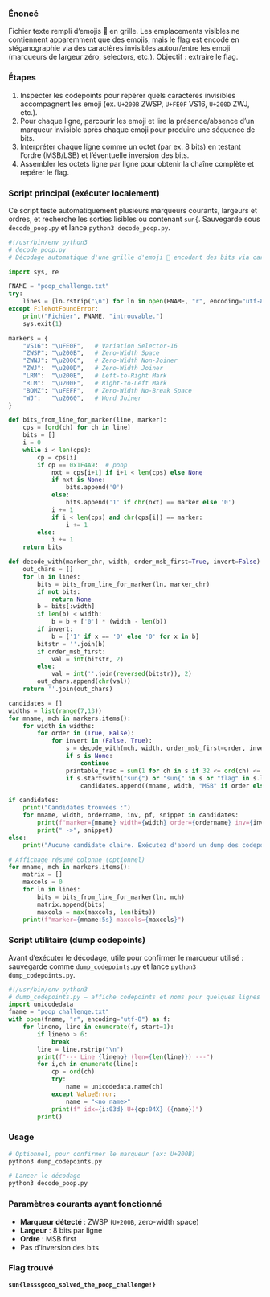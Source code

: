 ### Énoncé
Fichier texte rempli d’emojis 💩 en grille. Les emplacements visibles ne contiennent apparemment que des emojis, mais le flag est encodé en stéganographie via des caractères invisibles autour/entre les emoji (marqueurs de largeur zéro, selectors, etc.). Objectif : extraire le flag.

### Étapes
1.  Inspecter les codepoints pour repérer quels caractères invisibles accompagnent les emoji (ex. `U+200B` ZWSP, `U+FE0F` VS16, `U+200D` ZWJ, etc.).
2.  Pour chaque ligne, parcourir les emoji et lire la présence/absence d’un marqueur invisible après chaque emoji pour produire une séquence de bits.
3.  Interpréter chaque ligne comme un octet (par ex. 8 bits) en testant l’ordre (MSB/LSB) et l’éventuelle inversion des bits.
4.  Assembler les octets ligne par ligne pour obtenir la chaîne complète et repérer le flag.

### Script principal (exécuter localement)
Ce script teste automatiquement plusieurs marqueurs courants, largeurs et ordres, et recherche les sorties lisibles ou contenant `sun{`. Sauvegarde sous `decode_poop.py` et lance `python3 decode_poop.py`.
```python
#!/usr/bin/env python3
# decode_poop.py
# Décodage automatique d'une grille d'emoji 💩 encodant des bits via caractères invisibles.

import sys, re

FNAME = "poop_challenge.txt"
try:
    lines = [ln.rstrip("\n") for ln in open(FNAME, "r", encoding="utf-8")]
except FileNotFoundError:
    print("Fichier", FNAME, "introuvable.")
    sys.exit(1)

markers = {
    "VS16": "\uFE0F",   # Variation Selector-16
    "ZWSP": "\u200B",   # Zero-Width Space
    "ZWNJ": "\u200C",   # Zero-Width Non-Joiner
    "ZWJ":  "\u200D",   # Zero-Width Joiner
    "LRM":  "\u200E",   # Left-to-Right Mark
    "RLM":  "\u200F",   # Right-to-Left Mark
    "BOMZ": "\uFEFF",   # Zero-Width No-Break Space
    "WJ":   "\u2060",   # Word Joiner
}

def bits_from_line_for_marker(line, marker):
    cps = [ord(ch) for ch in line]
    bits = []
    i = 0
    while i < len(cps):
        cp = cps[i]
        if cp == 0x1F4A9:  # poop
            nxt = cps[i+1] if i+1 < len(cps) else None
            if nxt is None:
                bits.append('0')
            else:
                bits.append('1' if chr(nxt) == marker else '0')
            i += 1
            if i < len(cps) and chr(cps[i]) == marker:
                i += 1
        else:
            i += 1
    return bits

def decode_with(marker_chr, width, order_msb_first=True, invert=False):
    out_chars = []
    for ln in lines:
        bits = bits_from_line_for_marker(ln, marker_chr)
        if not bits:
            return None
        b = bits[:width]
        if len(b) < width:
            b = b + ['0'] * (width - len(b))
        if invert:
            b = ['1' if x == '0' else '0' for x in b]
        bitstr = ''.join(b)
        if order_msb_first:
            val = int(bitstr, 2)
        else:
            val = int(''.join(reversed(bitstr)), 2)
        out_chars.append(chr(val))
    return ''.join(out_chars)

candidates = []
widths = list(range(7,13))
for mname, mch in markers.items():
    for width in widths:
        for order in (True, False):
            for invert in (False, True):
                s = decode_with(mch, width, order_msb_first=order, invert=invert)
                if s is None:
                    continue
                printable_frac = sum(1 for ch in s if 32 <= ord(ch) <= 126)/max(1,len(s))
                if s.startswith("sun{") or "sun{" in s or "flag" in s.lower() or (printable_frac > 0.3 and "{" in s):
                    candidates.append((mname, width, "MSB" if order else "LSB", "INV" if invert else "NOP", printable_frac, s[:400]))

if candidates:
    print("Candidates trouvées :")
    for mname, width, ordername, inv, pf, snippet in candidates:
        print(f"marker={mname} width={width} order={ordername} inv={inv} printable_frac={pf:.2f}")
        print(" ->", snippet)
else:
    print("Aucune candidate claire. Exécutez d'abord un dump des codepoints pour identifier le marqueur.")

# Affichage résumé colonne (optionnel)
for mname, mch in markers.items():
    matrix = []
    maxcols = 0
    for ln in lines:
        bits = bits_from_line_for_marker(ln, mch)
        matrix.append(bits)
        maxcols = max(maxcols, len(bits))
    print(f"marker={mname:5s} maxcols={maxcols}")
```

### Script utilitaire (dump codepoints)
Avant d’exécuter le décodage, utile pour confirmer le marqueur utilisé : sauvegarde comme `dump_codepoints.py` et lance `python3 dump_codepoints.py`.
```python
#!/usr/bin/env python3
# dump_codepoints.py — affiche codepoints et noms pour quelques lignes du fichier
import unicodedata
fname = "poop_challenge.txt"
with open(fname, "r", encoding="utf-8") as f:
    for lineno, line in enumerate(f, start=1):
        if lineno > 6:
            break
        line = line.rstrip("\n")
        print(f"--- Line {lineno} (len={len(line)}) ---")
        for i,ch in enumerate(line):
            cp = ord(ch)
            try:
                name = unicodedata.name(ch)
            except ValueError:
                name = "<no name>"
            print(f" idx={i:03d} U+{cp:04X} ({name})")
        print()
```

### Usage
```bash
# Optionnel, pour confirmer le marqueur (ex: U+200B)
python3 dump_codepoints.py

# Lancer le décodage
python3 decode_poop.py
```

### Paramètres courants ayant fonctionné
* **Marqueur détecté** : ZWSP (`U+200B`, zero-width space)
* **Largeur** : 8 bits par ligne
* **Ordre** : MSB first
* Pas d’inversion des bits

### Flag trouvé
**`sun{lesssgooo_solved_the_poop_challenge!}`**